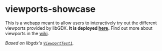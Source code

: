# viewports-showcase

This is a webapp meant to allow users to interactively try out the different viewports provided by libGDX. **It is deployed [here](https://crykn.github.io/viewports-showcase/).** Find out more about viewports in the [wiki](https://github.com/libgdx/libgdx/wiki/Viewports).

_Based on libgdx's [`ViewportTest1`](https://github.com/libgdx/libgdx/blob/master/tests/gdx-tests/src/com/badlogic/gdx/tests/ViewportTest1.java)._


